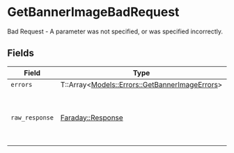 # GetBannerImageBadRequest

Bad Request - A parameter was not specified, or was specified incorrectly.


## Fields

| Field                                                                                         | Type                                                                                          | Required                                                                                      | Description                                                                                   |
| --------------------------------------------------------------------------------------------- | --------------------------------------------------------------------------------------------- | --------------------------------------------------------------------------------------------- | --------------------------------------------------------------------------------------------- |
| `errors`                                                                                      | T::Array<[Models::Errors::GetBannerImageErrors](../../models/errors/getbannerimageerrors.md)> | :heavy_minus_sign:                                                                            | N/A                                                                                           |
| `raw_response`                                                                                | [Faraday::Response](https://www.rubydoc.info/gems/faraday/Faraday/Response)                   | :heavy_minus_sign:                                                                            | Raw HTTP response; suitable for custom response parsing                                       |